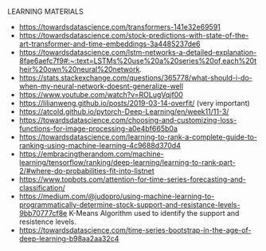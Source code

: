 LEARNING MATERIALS

* https://towardsdatascience.com/transformers-141e32e69591
* https://towardsdatascience.com/stock-predictions-with-state-of-the-art-transformer-and-time-embeddings-3a4485237de6
* https://towardsdatascience.com/lstm-networks-a-detailed-explanation-8fae6aefc7f9#:~:text=LSTMs%20use%20a%20series%20of,each%20their%20own%20neural%20network.
* https://stats.stackexchange.com/questions/365778/what-should-i-do-when-my-neural-network-doesnt-generalize-well
* https://www.youtube.com/watch?v=ROLugVqjf00
* https://lilianweng.github.io/posts/2019-03-14-overfit/    (very important)
* https://atcold.github.io/pytorch-Deep-Learning/en/week11/11-3/
* https://towardsdatascience.com/choosing-and-customizing-loss-functions-for-image-processing-a0e4bf665b0a
* https://towardsdatascience.com/learning-to-rank-a-complete-guide-to-ranking-using-machine-learning-4c9688d370d4
* https://embracingtherandom.com/machine-learning/tensorflow/ranking/deep-learning/learning-to-rank-part-2/#where-do-probabilities-fit-into-listnet
* https://www.topbots.com/attention-for-time-series-forecasting-and-classification/
* https://medium.com/@judopro/using-machine-learning-to-programmatically-determine-stock-support-and-resistance-levels-9bb70777cf8e  K-Means Algorithm used to identify the support and resistence levels.
* https://towardsdatascience.com/time-series-bootstrap-in-the-age-of-deep-learning-b98aa2aa32c4